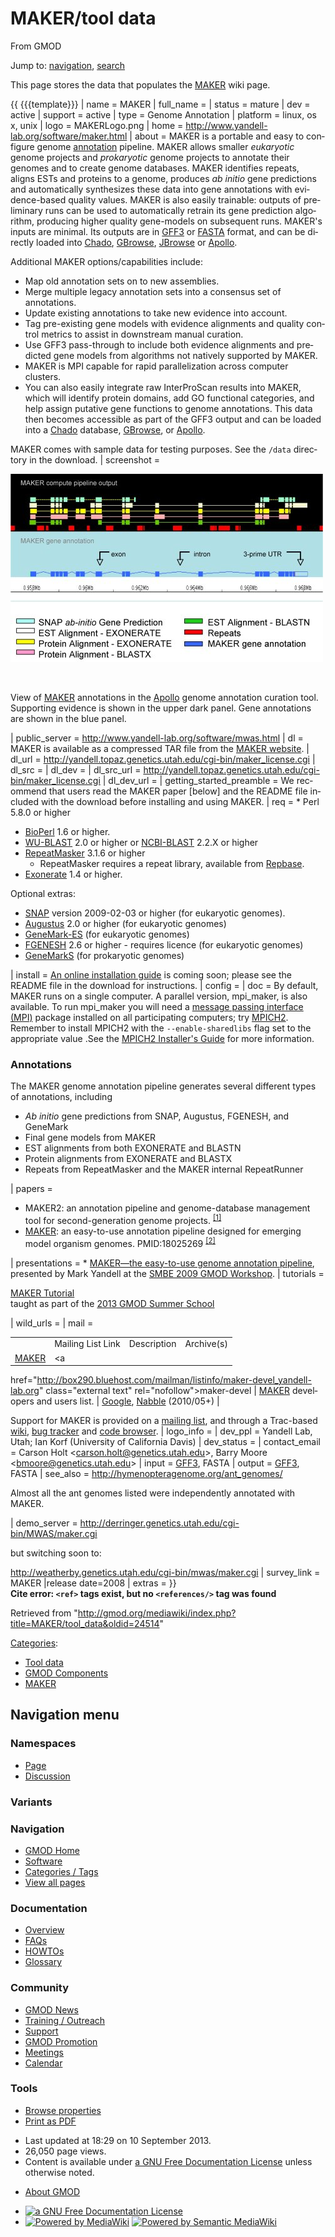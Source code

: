 <div id="mw-page-base" class="noprint">

</div>

<div id="mw-head-base" class="noprint">

</div>

<div id="content" class="mw-body" role="main">

<span id="top"></span>

<div id="mw-js-message" style="display:none;">

</div>



# <span dir="auto">MAKER/tool data</span>

<div id="bodyContent">

<div id="siteSub">

From GMOD

</div>

<div id="contentSub">

</div>

<div id="jump-to-nav" class="mw-jump">

Jump to: [navigation](#mw-navigation), [search](#p-search)

</div>

<div id="mw-content-text" class="mw-content-ltr" lang="en" dir="ltr">

  
This page stores the data that populates the [MAKER](../MAKER.1 "MAKER")
wiki page.

  
{{ {{{template}}} \| name = MAKER \| full_name = \| status = mature \|
dev = active \| support = active \| type = Genome Annotation \| platform
= linux, os x, unix \| logo = MAKERLogo.png \| home =
<a href="http://www.yandell-lab.org/software/maker.html"
class="external free"
rel="nofollow">http://www.yandell-lab.org/software/maker.html</a> \|
about = MAKER is a portable and easy to configure genome
[annotation](../Category:Annotation "Category:Annotation") pipeline.
MAKER allows smaller *eukaryotic* genome projects and *prokaryotic*
genome projects to annotate their genomes and to create genome
databases. MAKER identifies repeats, aligns ESTs and proteins to a
genome, produces *ab initio* gene predictions and automatically
synthesizes these data into gene annotations with evidence-based quality
values. MAKER is also easily trainable: outputs of preliminary runs can
be used to automatically retrain its gene prediction algorithm,
producing higher quality gene-models on subsequent runs. MAKER's inputs
are minimal. Its outputs are in [GFF3](../GFF3 "GFF3") or
[FASTA](../Glossary#FASTA "Glossary") format, and can be directly loaded
into <a href="../Chado" class="mw-redirect" title="Chado">Chado</a>,
[GBrowse](../GBrowse.1 "GBrowse"), [JBrowse](../JBrowse.1 "JBrowse") or
[Apollo](../Apollo.1 "Apollo").

Additional MAKER options/capabilities include:

- Map old annotation sets on to new assemblies.
- Merge multiple legacy annotation sets into a consensus set of
  annotations.
- Update existing annotations to take new evidence into account.
- Tag pre-existing gene models with evidence alignments and quality
  control metrics to assist in downstream manual curation.
- Use GFF3 pass-through to include both evidence alignments and
  predicted gene models from algorithms not natively supported by MAKER.
- MAKER is MPI capable for rapid parallelization across computer
  clusters.
- You can also easily integrate raw InterProScan results into MAKER,
  which will identify protein domains, add GO functional categories, and
  help assign putative gene functions to genome annotations. This data
  then becomes accessible as part of the GFF3 output and can be loaded
  into a <a href="../Chado" class="mw-redirect" title="Chado">Chado</a>
  database, [GBrowse](../GBrowse.1 "GBrowse"), or
  [Apollo](../Apollo.1 "Apollo").

MAKER comes with sample data for testing purposes. See the `/data`
directory in the download. \| screenshot =

<div class="thumb tnone">

<div class="thumbinner" style="width:502px;">

<a href="../File:MAKER_Apollo_view.jpg" class="image"><img
src="../../mediawiki/images/f/fb/MAKER_Apollo_view.jpg"
class="thumbimage" width="500" height="301" /></a>

<div class="thumbcaption">

<div class="magnify">

<a href="../File:MAKER_Apollo_view.jpg" class="internal"
title="Enlarge"><img
src="../../mediawiki/skins/common/images/magnify-clip.png" width="15"
height="11" /></a>

</div>

View of [MAKER](../MAKER.1 "MAKER") annotations in the
[Apollo](../Apollo.1 "Apollo") genome annotation curation tool.
Supporting evidence is shown in the upper dark panel. Gene annotations
are shown in the blue panel.

</div>

</div>

</div>

\| public_server =
<a href="http://www.yandell-lab.org/software/mwas.html"
class="external free"
rel="nofollow">http://www.yandell-lab.org/software/mwas.html</a> \| dl =
MAKER is available as a compressed TAR file from the
<a href="http://www.yandell-lab.org/software/maker.html"
class="external text" rel="nofollow">MAKER website</a>. \| dl_url = <a
href="http://yandell.topaz.genetics.utah.edu/cgi-bin/maker_license.cgi"
class="external free"
rel="nofollow">http://yandell.topaz.genetics.utah.edu/cgi-bin/maker_license.cgi</a>
\| dl_src = \| dl_dev = \| dl_src_url = <a
href="http://yandell.topaz.genetics.utah.edu/cgi-bin/maker_license.cgi"
class="external free"
rel="nofollow">http://yandell.topaz.genetics.utah.edu/cgi-bin/maker_license.cgi</a>
\| dl_dev_url = \| getting_started_preamble = We recommend that users
read the MAKER paper \[below\] and the README file included with the
download before installing and using MAKER. \| req = \* Perl 5.8.0 or
higher

- [BioPerl](../BioPerl "BioPerl") 1.6 or higher.
- <a href="http://blast.wustl.edu" class="external text"
  rel="nofollow">WU-BLAST</a> 2.0 or higher or
  <a href="http://www.ncbi.nlm.nih.gov/" class="external text"
  rel="nofollow">NCBI-BLAST</a> 2.2.X or higher
- <a href="http://www.repeatmasker.org/" class="external text"
  rel="nofollow">RepeatMasker</a> 3.1.6 or higher
  - RepeatMasker requires a repeat library, available from
    <a href="http://www.girinst.org/repbase/index.html"
    class="external text" rel="nofollow">Repbase</a>.
- <a
  href="http://www.animalgenome.org/bioinfo/resources/manuals/exonerate/"
  class="external text" rel="nofollow">Exonerate</a> 1.4 or higher.

Optional extras:

- <a href="http://korflab.ucdavis.edu/software.html" class="external text"
  rel="nofollow">SNAP</a> version 2009-02-03 or higher (for eukaryotic
  genomes).
- <a href="http://augustus.gobics.de" class="external text"
  rel="nofollow">Augustus</a> 2.0 or higher (for eukaryotic genomes)
- <a href="http://exon.biology.gatech.edu" class="external text"
  rel="nofollow">GeneMark-ES</a> (for eukaryotic genomes)
- <a href="http://www.softberry.com" class="external text"
  rel="nofollow">FGENESH</a> 2.6 or higher - requires licence (for
  eukaryotic genomes)
- <a href="http://exon.biology.gatech.edu" class="external text"
  rel="nofollow">GeneMarkS</a> (for prokaryotic genomes)

\| install =
<a href="http://www.yandell-lab.org/software/maker_install.html"
class="external text" rel="nofollow">An online installation guide</a> is
coming soon; please see the README file in the download for
instructions. \| config = \| doc = By default, MAKER runs on a single
computer. A parallel version, mpi_maker, is also available. To run
mpi_maker you will need a
<a href="http://en.wikipedia.org/wiki/Message_Passing_Interface"
class="external text" rel="nofollow">message passing interface (MPI)</a>
package installed on all participating computers; try
<a href="http://www.mcs.anl.gov/research/projects/mpich2/"
class="external text" rel="nofollow">MPICH2</a>. Remember to install
MPICH2 with the `--enable-sharedlibs` flag set to the appropriate value
.See the <a
href="http://www.mcs.anl.gov/research/projects/mpich2/documentation/index.php?s=docs"
class="external text" rel="nofollow">MPICH2 Installer's Guide</a> for
more information.

### <span id="Annotations" class="mw-headline">Annotations</span>

The MAKER genome annotation pipeline generates several different types
of annotations, including

- *Ab initio* gene predictions from SNAP, Augustus, FGENESH, and
  GeneMark
- Final gene models from MAKER
- EST alignments from both EXONERATE and BLASTN
- Protein alignments from EXONERATE and BLASTX
- Repeats from RepeatMasker and the MAKER internal RepeatRunner

\| papers =

- MAKER2: an annotation pipeline and genome-database management tool for
  second-generation genome projects.
  <sup>[\[1\]](#cite_note-PMID:22192575-1)</sup>
- [MAKER](../MAKER.1 "MAKER"): an easy-to-use annotation pipeline
  designed for emerging model organism genomes. <span class="Z3988"
  title="ctx_ver=Z39.88-2004&amp;rft_val_fmt=info%3Aofi%2Ffmt%3Akev%3Amtx%3Ajournal&amp;rfr_id=info%3Asid%2Focoins.info%3Agenerator&amp;rft.genre=article&amp;rft_id=info%3Apmid%2F18025269">PMID:18025269</span>
  <sup>[\[2\]](#cite_note-PMID:18025269-2)</sup>

\| presentations = \* [MAKER—the easy-to-use genome annotation
pipeline](../File:MAKERSMBE2009.pdf "File:MAKERSMBE2009.pdf"), presented
by Mark Yandell at the <a
href="http://ccg.biology.uiowa.edu/smbe/symposia.php?action=view&amp;sym_ID=27"
class="external text" rel="nofollow">SMBE 2009 GMOD Workshop</a>. \|
tutorials =

<a href="../MAKER_Tutorial" class="mw-redirect"
title="MAKER Tutorial">MAKER Tutorial</a>  
taught as part of the [2013 GMOD Summer
School](../2013_GMOD_Summer_School "2013 GMOD Summer School")

\| wild_urls = \| mail =

|  |  |  |  |
|----|----|----|----|
|  | Mailing List Link | Description | Archive(s) |
| [MAKER](../MAKER.1 "MAKER") | <a
href="http://box290.bluehost.com/mailman/listinfo/maker-devel_yandell-lab.org"
class="external text" rel="nofollow">maker-devel</a> | [MAKER](../MAKER.1 "MAKER") developers and users list. | <a href="http://groups.google.com/group/maker-devel?lnk=srg"
class="external text" rel="nofollow">Google</a>, <a href="http://gmod.827538.n3.nabble.com/MAKER-f815929.html"
class="external text" rel="nofollow">Nabble</a> (2010/05+) |

Support for MAKER is provided on a <a
href="http://box290.bluehost.com/mailman/listinfo/maker-devel_yandell-lab.org"
class="external text" rel="nofollow">mailing list</a>, and through a
Trac-based
<a href="http://malachite.genetics.utah.edu/projects/maker/wiki"
class="external text" rel="nofollow">wiki</a>,
<a href="http://malachite.genetics.utah.edu/projects/maker/report"
class="external text" rel="nofollow">bug tracker</a> and
<a href="http://malachite.genetics.utah.edu/projects/maker/browser"
class="external text" rel="nofollow">code browser</a>. \| logo_info = \|
dev_ppl = Yandell Lab, Utah; Ian Korf (University of California Davis)
\| dev_status = \| contact_email = Carson Holt
\<carson.holt@genetics.utah.edu\>, Barry Moore
\<bmoore@genetics.utah.edu\> \| input = [GFF3](../GFF3 "GFF3"), FASTA \|
output = [GFF3](../GFF3 "GFF3"), FASTA \| see_also =
<a href="http://hymenopteragenome.org/ant_genomes/"
class="external free"
rel="nofollow">http://hymenopteragenome.org/ant_genomes/</a>

Almost all the ant genomes listed were independently annotated with
MAKER.

\| demo_server =
<a href="http://derringer.genetics.utah.edu/cgi-bin/MWAS/maker.cgi"
class="external free"
rel="nofollow">http://derringer.genetics.utah.edu/cgi-bin/MWAS/maker.cgi</a>

but switching soon to:

<a href="http://weatherby.genetics.utah.edu/cgi-bin/mwas/maker.cgi"
class="external free"
rel="nofollow">http://weatherby.genetics.utah.edu/cgi-bin/mwas/maker.cgi</a>
\| survey_link = MAKER \|release date=2008 \| extras = }}  
**Cite error: `<ref>` tags exist, but no `<references/>` tag was found**

</div>

<div class="printfooter">

Retrieved from
"<http://gmod.org/mediawiki/index.php?title=MAKER/tool_data&oldid=24514>"

</div>

<div id="catlinks" class="catlinks">

<div id="mw-normal-catlinks" class="mw-normal-catlinks">

[Categories](../Special:Categories "Special:Categories"):

- [Tool data](../Category:Tool_data "Category:Tool data")
- [GMOD
  Components](../Category:GMOD_Components "Category:GMOD Components")
- [MAKER](../Category:MAKER "Category:MAKER")

</div>

</div>

<div class="visualClear">

</div>

</div>

</div>

<div id="mw-navigation">

## Navigation menu

<div id="mw-head">



<div id="left-navigation">

<div id="p-namespaces" class="vectorTabs" role="navigation"
aria-labelledby="p-namespaces-label">

### Namespaces

- <span id="ca-nstab-main"><a href="tool_data" accesskey="c"
  title="View the content page [c]">Page</a></span>
- <span id="ca-talk"><a
  href="http://gmod.org/mediawiki/index.php?title=Talk:MAKER/tool_data&amp;action=edit&amp;redlink=1"
  accesskey="t"
  title="Discussion about the content page [t]">Discussion</a></span>

</div>

<div id="p-variants" class="vectorMenu emptyPortlet" role="navigation"
aria-labelledby="p-variants-label">

### 

### Variants[](#)

<div class="menu">

</div>

</div>

</div>

<div id="right-navigation">





</div>



</div>

</div>

</div>

<div id="mw-panel">

<div id="p-logo" role="banner">

<a href="../Main_Page"
style="background-image: url(../../images/GMOD-cogs.png);"
title="Visit the main page"></a>

</div>

<div id="p-Navigation" class="portal" role="navigation"
aria-labelledby="p-Navigation-label">

### Navigation

<div class="body">

- <span id="n-GMOD-Home">[GMOD Home](../Main_Page)</span>
- <span id="n-Software">[Software](../GMOD_Components)</span>
- <span id="n-Categories-.2F-Tags">[Categories /
  Tags](../Categories)</span>
- <span id="n-View-all-pages">[View all
  pages](../Special:AllPages)</span>

</div>

</div>

<div id="p-Documentation" class="portal" role="navigation"
aria-labelledby="p-Documentation-label">

### Documentation

<div class="body">

- <span id="n-Overview">[Overview](../Overview)</span>
- <span id="n-FAQs">[FAQs](../Category:FAQ)</span>
- <span id="n-HOWTOs">[HOWTOs](../Category:HOWTO)</span>
- <span id="n-Glossary">[Glossary](../Glossary)</span>

</div>

</div>

<div id="p-Community" class="portal" role="navigation"
aria-labelledby="p-Community-label">

### Community

<div class="body">

- <span id="n-GMOD-News">[GMOD News](../GMOD_News)</span>
- <span id="n-Training-.2F-Outreach">[Training /
  Outreach](../Training_and_Outreach)</span>
- <span id="n-Support">[Support](../Support)</span>
- <span id="n-GMOD-Promotion">[GMOD Promotion](../GMOD_Promotion)</span>
- <span id="n-Meetings">[Meetings](../Meetings)</span>
- <span id="n-Calendar">[Calendar](../Calendar)</span>

</div>

</div>

<div id="p-tb" class="portal" role="navigation"
aria-labelledby="p-tb-label">

### Tools

<div class="body">


- <span id="t-smwbrowselink"><a href="../Special:Browse/MAKER-2Ftool_data" rel="smw-browse">Browse
  properties</a></span>
- <span id="t-pdf">[Print as
  PDF](http://gmod.org/mediawiki/index.php?title=Special:PdfPrint&page=MAKER/tool_data)</span>

</div>

</div>

</div>

</div>

<div id="footer" role="contentinfo">

- <span id="footer-info-lastmod">Last updated at 18:29 on 10 September
  2013.</span>
- <span id="footer-info-viewcount">26,050 page views.</span>
- <span id="footer-info-copyright">Content is available under
  <a href="http://www.gnu.org/licenses/fdl-1.3.html" class="external"
  rel="nofollow">a GNU Free Documentation License</a> unless otherwise
  noted.</span>

<!-- -->

- <span id="footer-places-about">[About
  GMOD](../GMOD:About "GMOD:About")</span>

<!-- -->

- <span id="footer-copyrightico">[<img src="http://www.gnu.org/graphics/gfdl-logo-small.png" width="88"
  height="31" alt="a GNU Free Documentation License" />](http://www.gnu.org/licenses/fdl-1.3.html)</span>
- <span id="footer-poweredbyico">[<img
  src="../../mediawiki/skins/common/images/poweredby_mediawiki_88x31.png"
  width="88" height="31" alt="Powered by MediaWiki" />](http://www.mediawiki.org/)
  [<img
  src="../../mediawiki/extensions/SemanticMediaWiki/resources/images/smw_button.png"
  width="88" height="31" alt="Powered by Semantic MediaWiki" />](https://www.semantic-mediawiki.org/wiki/Semantic_MediaWiki)</span>

<div style="clear:both">

</div>

</div>
